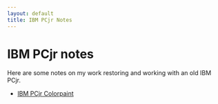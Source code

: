 ```yaml
---
layout: default
title: IBM PCjr Notes
---
```


# IBM PCjr notes

Here are some notes on my work restoring and working with
an old IBM PCjr.

 * [IBM PCjr Colorpaint](colorpaint)

